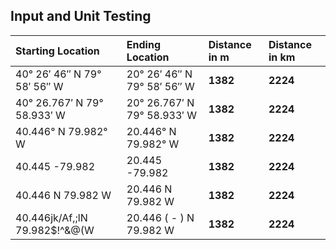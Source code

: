 ## Input and Unit Testing

Starting Location | Ending Location | Distance in m | Distance in km
:--- | :--- | :--- | :---
40° 26′ 46″ N 79° 58′ 56″ W | 20° 26′ 46″ N 79° 58′ 56″ W | **1382** | **2224**
40° 26.767′ N 79° 58.933′ W | 20° 26.767′ N 79° 58.933′ W | **1382** | **2224**
40.446° N 79.982° W | 20.446° N 79.982° W | **1382** | **2224**
40.445 -79.982 | 20.445 -79.982 | **1382** | **2224**
40.446 N 79.982 W | 20.446 N 79.982 W | **1382** | **2224**
40.446jk/Af,;lN 79.982$!^&@(W | 20.446  (  -  ) N 79.982 W | **1382** | **2224**
